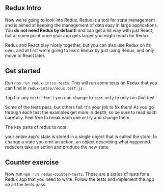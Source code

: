 ## Redux Intro

Now we're going to look into Redux. Redux is a tool for state management and is aimed at keeping the management of data easy in large applications. You __do not need Redux by default!__ and can get a lot way with just React, but at some point once your app gets larger you might reach for Redux.

Redux and React play nicely together, but you can also use Redux on its own, and at first we're going to learn Redux by just using Redux, and only move to React later.

## Get started

Run `npm run redux-intro-tests`. This will run some tests on Redux that you can find in `redux-intro/redux.test.js`.

Top tip: any `test('foo')` you can change to `test.only` to only run that test.

Some of the tests pass, but others fail. It's your job to fix them! As you go through each test the examples get more in depth, so be sure to read each carefully. Feel free to break each one or try and change them.

The key parts of redux to note:

your entire app's state is stored in a single object that is called the store.
to change a state you emit an action, an object describing what happened.
reducers take an action and produce the new state.

## Counter exercise

Now run `npm run redux-counter-tests`. These are a series of tests for a Redux app that you need to write. Follow the tests and implement the app so all the tests pass.
